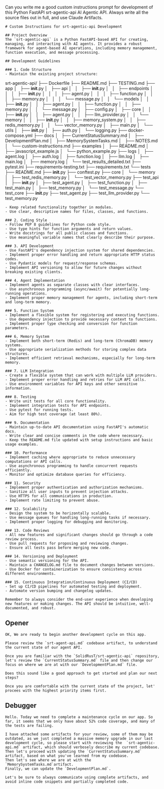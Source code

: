 Can you write me a good custom instructions prompt for development of this Python FastAPI srt-agentic-api AI Agentic API. Always write all the source files out in full, and use Claude Artifacts.

```plaintext
# Custom Instructions for srt-agentic-api Development

## Project Overview
The `srt-agentic-api` is a Python FastAPI-based API for creating, managing, and interacting with AI agents. It provides a robust framework for agent-based AI operations, including memory management, function execution, and message processing.

## Development Guidelines

### 1. Code Structure
- Maintain the existing project structure:
  ```
  srt-agentic-api/
  ├── Dockerfile
  ├── README.md
  ├── TESTING.md
  ├── app
  │   ├── __init__.py
  │   ├── api
  │   │   ├── __init__.py
  │   │   ├── endpoints
  │   │   │   ├── __init__.py
  │   │   │   ├── agent.py
  │   │   │   ├── function.py
  │   │   │   ├── memory.py
  │   │   │   └── message.py
  │   │   └── models
  │   │       ├── __init__.py
  │   │       ├── agent.py
  │   │       ├── function.py
  │   │       ├── memory.py
  │   │       └── message.py
  │   ├── config.py
  │   ├── core
  │   │   ├── __init__.py
  │   │   ├── agent.py
  │   │   ├── llm_provider.py
  │   │   └── memory
  │   │       ├── __init__.py
  │   │       ├── memory_system.py
  │   │       ├── redis_memory.py
  │   │       └── vector_memory.py
  │   ├── main.py
  │   └── utils
  │       ├── __init__.py
  │       ├── auth.py
  │       └── logging.py
  ├── docker-compose.yml
  ├── docs
  │   ├── CurrentStatusSummary.md
  │   ├── DevelopmentPlan.md
  │   ├── MemorySystemTasks.md
  │   ├── NOTES.md
  │   └── custom-instructions.md
  ├── examples
  │   ├── README.md
  │   ├── javascript_example.js
  │   └── python_example.py
  ├── logs
  │   ├── agent.log
  │   ├── auth.log
  │   ├── function.log
  │   ├── llm.log
  │   ├── main.log
  │   ├── memory.log
  │   └── test_results_detailed.txt
  ├── pytest.ini
  ├── requirements-testing.txt
  ├── requirements.txt
  └── tests
      ├── README.md
      ├── __init__.py
      ├── conftest.py
      ├── core
      │   └── memory
      │       ├── test_redis_memory.py
      │       └── test_vector_memory.py
      ├── test_api
      │   ├── __init__.py
      │   ├── test_agent.py
      │   ├── test_function.py
      │   ├── test_main.py
      │   ├── test_memory.py
      │   └── test_message.py
      └── test_core
          ├── __init__.py
          ├── test_agent.py
          ├── test_llm_provider.py
          └── test_memory.py
  ```
- Keep related functionality together in modules.
- Use clear, descriptive names for files, classes, and functions.

### 2. Coding Style
- Follow PEP 8 guidelines for Python code style.
- Use type hints for function arguments and return values.
- Write docstrings for all public classes and functions.
- Use meaningful variable names that clearly describe their purpose.

### 3. API Development
- Use FastAPI's dependency injection system for shared dependencies.
- Implement proper error handling and return appropriate HTTP status codes.
- Use Pydantic models for request/response schemas.
- Implement API versioning to allow for future changes without breaking existing clients.

### 4. Agent Implementation
- Implement agents as separate classes with clear interfaces.
- Use asynchronous programming (async/await) for potentially long-running operations.
- Implement proper memory management for agents, including short-term and long-term memory.

### 5. Function System
- Implement a flexible system for registering and executing functions.
- Use dependency injection to provide necessary context to functions.
- Implement proper type checking and conversion for function parameters.

### 6. Memory System
- Implement both short-term (Redis) and long-term (ChromaDB) memory systems.
- Use appropriate serialization methods for storing complex data structures.
- Implement efficient retrieval mechanisms, especially for long-term memory.

### 7. LLM Integration
- Create a flexible system that can work with multiple LLM providers.
- Implement proper error handling and retries for LLM API calls.
- Use environment variables for API keys and other sensitive information.

### 8. Testing
- Write unit tests for all core functionality.
- Implement integration tests for API endpoints.
- Use pytest for running tests.
- Aim for high test coverage (at least 80%).

### 9. Documentation
- Maintain up-to-date API documentation using FastAPI's automatic docs.
- Write clear and concise comments in the code where necessary.
- Keep the README.md file updated with setup instructions and basic usage examples.

### 10. Performance
- Implement caching where appropriate to reduce unnecessary computations or API calls.
- Use asynchronous programming to handle concurrent requests efficiently.
- Monitor and optimize database queries for efficiency.

### 11. Security
- Implement proper authentication and authorization mechanisms.
- Sanitize all user inputs to prevent injection attacks.
- Use HTTPS for all communications in production.
- Implement rate limiting to prevent abuse.

### 12. Scalability
- Design the system to be horizontally scalable.
- Use message queues for handling long-running tasks if necessary.
- Implement proper logging for debugging and monitoring.

### 13. Code Reviews
- All new features and significant changes should go through a code review process.
- Use pull requests for proposing and reviewing changes.
- Ensure all tests pass before merging new code.

### 14. Versioning and Deployment
- Use semantic versioning for the API.
- Maintain a CHANGELOG.md file to document changes between versions.
- Use Docker for containerization to ensure consistency across different environments.

### 15. Continuous Integration/Continuous Deployment (CI/CD)
- Set up CI/CD pipelines for automated testing and deployment.
- Automate version bumping and changelog updates.

Remember to always consider the end-user experience when developing new features or making changes. The API should be intuitive, well-documented, and robust.
```

## Opener

```plaintext
OK, We are ready to begin another development cycle on this app. 

Please review the `srt-agent-api.md` codebase artifact, to understand the current state of our agent API.

Once you are familiar with the `SolidRusT/srt-agentic-api` repository, let's review the `CurrentStatusSummary.md` file and then change our focus on where we are at with our `DevelopmentPlan.md` file.

Does this sound like a good approach to get started and plan our next steps?

Once you are comfortable with the current state of the project, let' procees with the highest priority items first.
```

## Debugger

```plaintext
Hello. Today we need to complete a maintenance cycle on our app. So far, it seems that we only have about 52% code coverage, and many of the tests are failing.

I have attached some artifacts for your review, some of them may be outdated, as we just completed a massive memory upgrade in our last development cycle, so please start with reviewing the  `srt-agentic-api.md` artifact, which should verbosely describe my current codebase. Then let's proceed with updating the `CurrentStatusSummary.md` artifact, based on what you've learned from my codebase.
Then let's see where we are at with the `MemorySystemTasks.md`artifact.
Finally, we can update the `DevelopmentPlan.md`​.

Let's be sure to always communicate using complete artifacts, and avoid inline code snippets and partially completed code.
```
